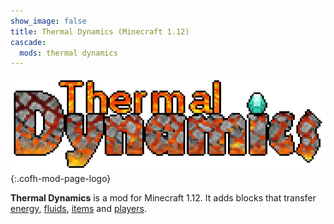 ```yaml
---
show_image: false
title: Thermal Dynamics (Minecraft 1.12)
cascade:
  mods: thermal dynamics
---
```


![Thermal Dynamics logo](/assets/images/logos/1.12/thermal-dynamics.png){:.cofh-mod-page-logo}


**Thermal Dynamics** is a mod for Minecraft 1.12. It adds blocks that transfer
[energy](fluxducts/), [fluids](fluiduct/), [items](itemduct/) and
[players](viaduct/).
